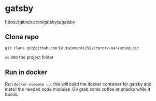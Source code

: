 # gatsby
https://github.com/gatsbyjs/gatsby

## Clone repo

`git clone git@github.com:EdutainmentLIVE/itprotv-marketing.git`

`cd` into the project folder

## Run in docker

Run `docker-compose up`, this will build the docker container for gatsby and install the needed node modules. Go grab some coffee or snacks while it builds.
